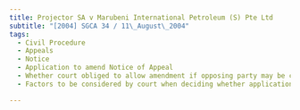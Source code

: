 ```yaml
---
title: Projector SA v Marubeni International Petroleum (S) Pte Ltd 
subtitle: "[2004] SGCA 34 / 11\_August\_2004"
tags:
  - Civil Procedure
  - Appeals
  - Notice
  - Application to amend Notice of Appeal
  - Whether court obliged to allow amendment if opposing party may be compensated with costs
  - Factors to be considered by court when deciding whether application should be allowed

---
```


